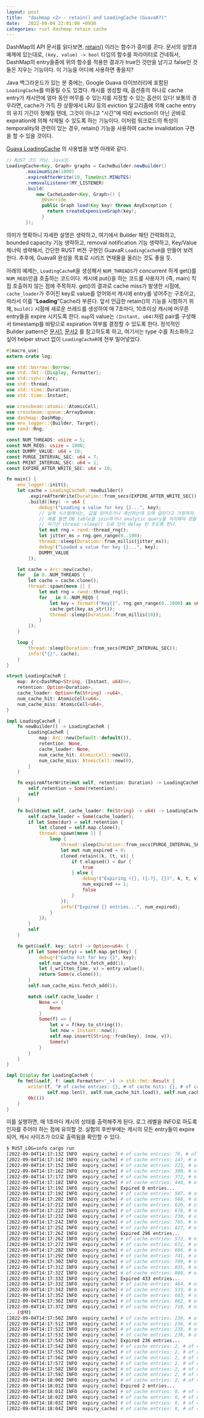 ```yaml
---
layout: post
title:  "dashmap <2> - retain() and LoadingCache (GuavaR?)"
date:   2022-09-04 22:01:00 +0930
categories: rust dashmap retain cache 
---
```


DashMap의 API 문서를 읽다보면, [retain()](https://docs.rs/dashmap/latest/dashmap/struct.DashMap.html#method.retain)
이라는 함수가 흥미를 끈다. 문서의 설명과 예제에 있는대로, `(key, value) -> bool` 타입의
함수를 파라미터로 건네줘서, DashMap의 entry들중에 위의 함수를 적용한 결과가 true인 것만을
남기고 false인 것들은 지우는 기능이다. 이 기능을 어디에 사용하면 좋을지?

Java 백그라운드가 있는 분 중에는, Google Guava 라이브러리에 포함된 `LoadingCache`를
떠올릴 수도 있겠다. 캐시를 생성할 때, 옵션중의 하나로 cache entry가 캐시안에 얼마 동안
머무를 수 있는지를 지정할 수 있는 옵션이 있다! 보통의 경우라면, cache가 가득 찬 상황에서
LRU 등의 eviction 알고리즘에 의해 cache entry의 유지 기간이 정해질 텐데, 그것이 아니고
"시간"에 따라 eviction이 아닌 곧바로 expiration에 의해 삭제될 수 있도록 하는 기능이다.
이처럼 워크로드의 특성이 temporality와 관련이 있는 경우, retain() 기능을 사용하여
cache invalidation 구현을 할 수 있을 것이다.

[Guava LoadingCache](https://github.com/google/guava/wiki/CachesExplained) 
의 사용법을 보면 아래와 같다.
```java
// RUST 코드 아님. Java임.
LoadingCache<Key, Graph> graphs = CacheBuilder.newBuilder()
       .maximumSize(1000)
       .expireAfterWrite(10, TimeUnit.MINUTES)
       .removalListener(MY_LISTENER)
       .build(
           new CacheLoader<Key, Graph>() {
             @Override
             public Graph load(Key key) throws AnyException {
               return createExpensiveGraph(key);
             }
       });
```
의미가 명확하니 자세한 설명은 생략하고, 여기에서 Builder 패턴 간략화하고, 
bounded capacity 기능 생략하고,
removal notification 기능 생략하고, 
Key/Value 제너릭 생략해서,
간단한 RUST 버전 구현인 GuavaR `LoadingCacheR`을 만들어 보려 한다.
추후에, GuavaR 완성을 목표로 시리즈 연재물을 올리는 것도 좋을 듯.

아래의 예제는, `LoadingCacheR`을 생성해서 `NUM_THREADS`가 
concurrent 하게 get()를 `NUM_REQS`만큼 호출하는 코드이다. 
캐시에 put()을 하는 코드를 사용자가 (즉, main) 직접 호출하지 않는 점에 주목하자.
get()의 결과로 cache miss가 발생한 시점에, `cache_loader`가 주어진 key로
value를 얻어와서 캐시에 entry를 넣어주는 구조이고, 따라서 이를 "**Loading**"Cache라
부른다.
앞서 언급한 retain()의 기능을 시험하기 위해, `build()` 시점에 새로운 쓰레드를
생성하여 매 7초마다, 10초이상 캐시에 머무른 entry들을 expire 시키도록 한다.
`map`의 value는 `(Instant, u64)`처럼 pair를 구성해서 timestamp를 바탕으로
 expiration 여부를 결정할 수 있도록 한다. 
정석적인 Builder pattern은 [문서1](https://rust-unofficial.github.io/patterns/patterns/creational/builder.html), 
[문서2](https://doc.rust-lang.org/1.0.0/style/ownership/builders.html) 를
참고하도록 하고, 여기서는 type 수를 최소화하고 싶어 helper struct 없이 
`LoadingCacheR`에 전부 밀어넣었다.

```rust
#[macro_use]
extern crate log;

use std::borrow::Borrow;
use std::fmt::{Display, Formatter};
use std::sync::Arc;
use std::thread;
use std::time::Duration;
use std::time::Instant;

use crossbeam::atomic::AtomicCell;
use crossbeam::queue::ArrayQueue;
use dashmap::DashMap;
use env_logger::{Builder, Target};
use rand::Rng;

const NUM_THREADS: usize = 5;
const NUM_REQS: usize = 1000;
const DUMMY_VALUE: u64 = 10;
const PURGE_INTERVAL_SEC: u64 = 7;
const PRINT_INTERVAL_SEC: u64 = 1;
const EXPIRE_AFTER_WRITE_SEC: u64 = 10;

fn main() {
    env_logger::init();
    let cache = LoadingCacheR::newBuilder()
        .expireAfterWrite(Duration::from_secs(EXPIRE_AFTER_WRITE_SEC))
        .build(|key| -> u64 {
            debug!("Loading a value for key {}...", key);
            // 실제 시스템에서는, 값을 읽어오거나 계산하는데 오래 걸린다고 가정하자.
            // 예를 들면 DB table을 join하거나 analytic query를 처리해야 얻을 수 있는 결과들의 경우가 그럴듯.
            // 여기선 thread::sleep() 으로 단지 delay 만 주도록 한다.
            let mut rng = rand::thread_rng();
            let jitter_ms = rng.gen_range(0..100);
            thread::sleep(Duration::from_millis(jitter_ms));
            debug!("Loaded a value for key {}...", key);
            DUMMY_VALUE
        });

    let cache = Arc::new(cache);
    for _ in 0..NUM_THREADS {
        let cache = cache.clone();
        thread::spawn(move || {
            let mut rng = rand::thread_rng();
            for _ in 0..NUM_REQS {
                let key = format!("Key{}", rng.gen_range(0..1000) as u64);
                cache.get(key.as_str());
                thread::sleep(Duration::from_millis(10));
            }
        });
    }

    loop {
        thread::sleep(Duration::from_secs(PRINT_INTERVAL_SEC));
        info!("{}", cache);
    }
}

struct LoadingCacheR {
    map: Arc<DashMap<String, (Instant, u64)>>,
    retention: Option<Duration>,
    cache_loader: Option<fn(String) ->u64>,
    num_cache_hit: AtomicCell<u64>,
    num_cache_miss: AtomicCell<u64>,
}

impl LoadingCacheR {
    fn newBuilder() -> LoadingCacheR {
        LoadingCacheR {
            map: Arc::new(Default::default()),
            retention: None,
            cache_loader: None,
            num_cache_hit: AtomicCell::new(0),
            num_cache_miss: AtomicCell::new(0),
        }
    }

    fn expireAfterWrite(mut self, retention: Duration) -> LoadingCacheR {
        self.retention = Some(retention);
        self
    }

    fn build(mut self, cache_loader: fn(String) -> u64) -> LoadingCacheR {
        self.cache_loader = Some(cache_loader);
        if let Some(dur) = self.retention {
            let cloned = self.map.clone();
            thread::spawn(move || {
                loop {
                    thread::sleep(Duration::from_secs(PURGE_INTERVAL_SEC));
                    let mut num_expired = 0;
                    cloned.retain(|k, (t, v)| {
                        if t.elapsed() < dur {
                            true
                        } else {
                            debug!("Expiring ({}, ({:?}, {})", k, t, v);
                            num_expired += 1;
                            false
                        }
                    });
                    info!("Expired {} entries...", num_expired);
                }
            });
        }
        self
    }

    fn get(&self, key: &str) -> Option<u64> {
        if let Some(entry) = self.map.get(key) {
            debug!("Cache hit for key {}", key);
            self.num_cache_hit.fetch_add(1);
            let (_written_time, v) = entry.value();
            return Some(v.clone());
        }
        self.num_cache_miss.fetch_add(1);

        match &self.cache_loader {
            None => {
                None
            }
            Some(f) => {
                let v = f(key.to_string());
                let now = Instant::now();
                self.map.insert(String::from(key), (now, v));
                Some(v)
            }
        }
    }
}

impl Display for LoadingCacheR {
    fn fmt(&self, f: &mut Formatter<'_>) -> std::fmt::Result {
        write!(f, "# of cache entries: {}, # of cache hits: {}, # of cache misses: {}",
               self.map.len(), self.num_cache_hit.load(), self.num_cache_miss.load());
        Ok(())
    }
}
```

이를 실행하면, 매 1초마다 캐시의 상태를 출력해주게 된다. 
로그 레벨을 INFO로 하도록 인자를 주어야 하는 점에 유의할 것. 
실험의 후반부에는 캐시의 모든 entry들이 expire되어, 캐시 사이즈가 0으로 출력됨을
확인할 수 있다.
```bash
$ RUST_LOG=info cargo run
[2022-09-04T14:17:13Z INFO  expiry_cache] # of cache entries: 76, # of cache hits: 1, # of cache misses: 79
[2022-09-04T14:17:14Z INFO  expiry_cache] # of cache entries: 147, # of cache hits: 14, # of cache misses: 151
[2022-09-04T14:17:15Z INFO  expiry_cache] # of cache entries: 223, # of cache hits: 31, # of cache misses: 227
[2022-09-04T14:17:16Z INFO  expiry_cache] # of cache entries: 300, # of cache hits: 55, # of cache misses: 301
[2022-09-04T14:17:17Z INFO  expiry_cache] # of cache entries: 372, # of cache hits: 95, # of cache misses: 375
[2022-09-04T14:17:18Z INFO  expiry_cache] # of cache entries: 440, # of cache hits: 146, # of cache misses: 444
[2022-09-04T14:17:19Z INFO  expiry_cache] Expired 0 entries...
[2022-09-04T14:17:19Z INFO  expiry_cache] # of cache entries: 507, # of cache hits: 210, # of cache misses: 513
[2022-09-04T14:17:20Z INFO  expiry_cache] # of cache entries: 568, # of cache hits: 304, # of cache misses: 574
[2022-09-04T14:17:21Z INFO  expiry_cache] # of cache entries: 620, # of cache hits: 402, # of cache misses: 626
[2022-09-04T14:17:22Z INFO  expiry_cache] # of cache entries: 678, # of cache hits: 494, # of cache misses: 685
[2022-09-04T14:17:23Z INFO  expiry_cache] # of cache entries: 730, # of cache hits: 619, # of cache misses: 739
[2022-09-04T14:17:24Z INFO  expiry_cache] # of cache entries: 785, # of cache hits: 764, # of cache misses: 792
[2022-09-04T14:17:25Z INFO  expiry_cache] # of cache entries: 827, # of cache hits: 957, # of cache misses: 837
[2022-09-04T14:17:26Z INFO  expiry_cache] Expired 296 entries...
[2022-09-04T14:17:26Z INFO  expiry_cache] # of cache entries: 572, # of cache hits: 1174, # of cache misses: 879
[2022-09-04T14:17:27Z INFO  expiry_cache] # of cache entries: 632, # of cache hits: 1263, # of cache misses: 940
[2022-09-04T14:17:28Z INFO  expiry_cache] # of cache entries: 686, # of cache hits: 1360, # of cache misses: 994
[2022-09-04T14:17:29Z INFO  expiry_cache] # of cache entries: 741, # of cache hits: 1481, # of cache misses: 1050
[2022-09-04T14:17:30Z INFO  expiry_cache] # of cache entries: 789, # of cache hits: 1627, # of cache misses: 1100
[2022-09-04T14:17:31Z INFO  expiry_cache] # of cache entries: 835, # of cache hits: 1809, # of cache misses: 1146
[2022-09-04T14:17:32Z INFO  expiry_cache] # of cache entries: 868, # of cache hits: 2055, # of cache misses: 1178
[2022-09-04T14:17:33Z INFO  expiry_cache] Expired 433 entries...
[2022-09-04T14:17:33Z INFO  expiry_cache] # of cache entries: 464, # of cache hits: 2346, # of cache misses: 1209
[2022-09-04T14:17:34Z INFO  expiry_cache] # of cache entries: 533, # of cache hits: 2415, # of cache misses: 1276
[2022-09-04T14:17:35Z INFO  expiry_cache] # of cache entries: 603, # of cache hits: 2497, # of cache misses: 1346
[2022-09-04T14:17:36Z INFO  expiry_cache] # of cache entries: 662, # of cache hits: 2586, # of cache misses: 1408
[2022-09-04T14:17:37Z INFO  expiry_cache] # of cache entries: 718, # of cache hits: 2682, # of cache misses: 1462
... (생략)
[2022-09-04T14:17:50Z INFO  expiry_cache] # of cache entries: 238, # of cache hits: 3306, # of cache misses: 1694
[2022-09-04T14:17:51Z INFO  expiry_cache] # of cache entries: 238, # of cache hits: 3306, # of cache misses: 1694
[2022-09-04T14:17:52Z INFO  expiry_cache] # of cache entries: 238, # of cache hits: 3306, # of cache misses: 1694
[2022-09-04T14:17:53Z INFO  expiry_cache] # of cache entries: 238, # of cache hits: 3306, # of cache misses: 1694
[2022-09-04T14:17:54Z INFO  expiry_cache] Expired 236 entries...
[2022-09-04T14:17:54Z INFO  expiry_cache] # of cache entries: 2, # of cache hits: 3306, # of cache misses: 1694
[2022-09-04T14:17:55Z INFO  expiry_cache] # of cache entries: 2, # of cache hits: 3306, # of cache misses: 1694
[2022-09-04T14:17:56Z INFO  expiry_cache] # of cache entries: 2, # of cache hits: 3306, # of cache misses: 1694
[2022-09-04T14:17:57Z INFO  expiry_cache] # of cache entries: 2, # of cache hits: 3306, # of cache misses: 1694
[2022-09-04T14:17:58Z INFO  expiry_cache] # of cache entries: 2, # of cache hits: 3306, # of cache misses: 1694
[2022-09-04T14:17:59Z INFO  expiry_cache] # of cache entries: 2, # of cache hits: 3306, # of cache misses: 1694
[2022-09-04T14:18:00Z INFO  expiry_cache] # of cache entries: 2, # of cache hits: 3306, # of cache misses: 1694
[2022-09-04T14:18:01Z INFO  expiry_cache] Expired 2 entries...
[2022-09-04T14:18:01Z INFO  expiry_cache] # of cache entries: 0, # of cache hits: 3306, # of cache misses: 1694
[2022-09-04T14:18:02Z INFO  expiry_cache] # of cache entries: 0, # of cache hits: 3306, # of cache misses: 1694
[2022-09-04T14:18:03Z INFO  expiry_cache] # of cache entries: 0, # of cache hits: 3306, # of cache misses: 1694
[2022-09-04T14:18:04Z INFO  expiry_cache] # of cache entries: 0, # of cache hits: 3306, # of cache misses: 1694
```